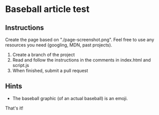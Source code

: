 # Baseball article test

## Instructions

Create the page based on "./page-screenshot.png". Feel free to use any resources you need (googling, MDN, past projects).

1. Create a branch of the project
1. Read and follow the instructions in the comments in index.html and script.js
1. When finished, submit a pull request

## Hints

- The baseball graphic (of an actual baseball) is an emoji.

That's it!
